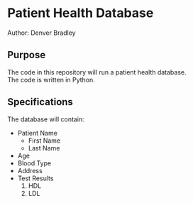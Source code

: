 # Patient Health Database

Author: Denver Bradley

## Purpose
The code in this repository will run a patient health database.  
The code is written in Python.

## Specifications
The database will contain:
* Patient Name
    * First Name
    * Last Name
* Age
* Blood Type
* Address
* Test Results
    1. HDL
    1. LDL